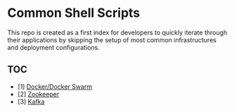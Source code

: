 # Common Shell Scripts
This repo is created as a first index for developers to quickly iterate through their applications by skipping the setup of most common infrastructures and deployment configurations.

## TOC
- [1] [Docker/Docker Swarm](https://github.com/HastingsYoung/common-shell-scripts/tree/master/docker)
- [2] [Zookeeper](https://github.com/HastingsYoung/common-shell-scripts/tree/master/zookeeper)
- [3] [Kafka](https://github.com/HastingsYoung/common-shell-scripts/tree/master/kafka)